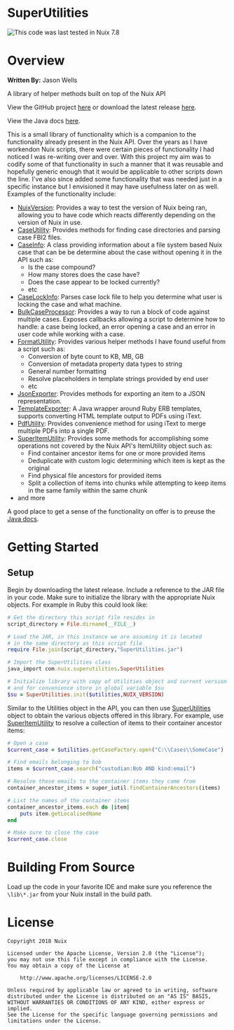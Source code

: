 SuperUtilities
==============

![This code was last tested in Nuix 7.8](https://img.shields.io/badge/Tested%20in%20Nuix-7.8-green.svg)

# Overview

**Written By:** Jason Wells

A library of helper methods built on top of the Nuix API

View the GitHub project [here](https://github.com/Nuix/SuperUtilities) or download the latest release [here](https://github.com/Nuix/SuperUtilities/releases).

View the Java docs [here](https://nuix.github.io/SuperUtilities/).

This is a small library of functionality which is a companion to the functionality already present in the Nuix API.  Over the years as I have workendon Nuix scripts, there were certain pieces of functionality I had noticed I was re-writing over and over.  With this project my aim was to codify some of that functionality in such a manner that it was reusable and hopefully generic enough that it would be applicable to other scripts down the line.  I've also since added some functionality that was needed just in a specific instance but I envisioned it may have usefulness later on as well.  Examples of the functionality include:

- [NuixVersion](https://nuix.github.io/SuperUtilities/com/nuix/superutilities/misc/NuixVersion.html): Provides a way to test the version of Nuix being ran, allowing you to have code which reacts differently depending on the version of Nuix in use.
- [CaseUtility](https://nuix.github.io/SuperUtilities/com/nuix/superutilities/cases/CaseUtility.html): Provides methods for finding case directories and parsing case FBI2 files.
- [CaseInfo](https://nuix.github.io/SuperUtilities/com/nuix/superutilities/cases/CaseInfo.html): A class providing information about a file system based Nuix case that can be be determine about the case without opening it in the API such as:
    - Is the case compound?
    - How many stores does the case have?
    - Does the case appear to be locked currently?
    - etc
- [CaseLockInfo](https://nuix.github.io/SuperUtilities/com/nuix/superutilities/cases/CaseLockInfo.html): Parses case lock file to help you determine what user is locking the case and what machine.
- [BulkCaseProcessor](https://nuix.github.io/SuperUtilities/com/nuix/superutilities/cases/BulkCaseProcessor.html): Provides a way to run a block of code against multiple cases.  Exposes callbacks allowing a script to determine how to handle: a case being locked, an error opening a case and an error in user code while working with a case.
- [FormatUtility](https://nuix.github.io/SuperUtilities/com/nuix/superutilities/misc/FormatUtility.html): Provides various helper methods I have found useful from a script such as:
    - Conversion of byte count to KB, MB, GB
    - Conversion of metadata property data types to string
    - General number formatting
    - Resolve placeholders in template strings provided by end user
    - etc
- [JsonExporter](https://nuix.github.io/SuperUtilities/com/nuix/superutilities/export/JsonExporter.html): Provides methods for exporting an item to a JSON representation.
- [TemplateExporter](https://nuix.github.io/SuperUtilities/com/nuix/superutilities/export/TemplateExporter.html): A Java wrapper around Ruby ERB templates, supports converting HTML template output to PDFs using iText.
- [PdfUtility](https://nuix.github.io/SuperUtilities/com/nuix/superutilities/misc/PdfUtility.html): Provides convenience method for using iText to merge multiple PDFs into a single PDF.
- [SuperItemUtility](https://nuix.github.io/SuperUtilities/com/nuix/superutilities/items/SuperItemUtility.html): Provides some methods for accomplishing some operations not covered by the Nuix API's ItemUtility object such as:
	- Find container ancestor items for one or more provided items
	- Deduplicate with custom logic determining which item is kept as the original
	- Find physical file ancestors for provided items
	- Split a collection of items into chunks while attempting to keep items in the same family within the same chunk
- and more

A good place to get a sense of the functionality on offer is to preuse the [Java docs](https://nuix.github.io/SuperUtilities/).

# Getting Started

## Setup

Begin by downloading the latest release.  Include a reference to the JAR file in your code.  Make sure to initialize the library with the appropriate Nuix objects.  For example in Ruby this could look like:

```ruby
# Get the directory this script file resides in
script_directory = File.dirname(__FILE__)

# Load the JAR, in this instance we are assuming it is located
# in the same directory as this script file
require File.join(script_directory,"SuperUtilities.jar")

# Import the SuperUtilities class
java_import com.nuix.superutilities.SuperUtilities

# Initialize library with copy of Utilities object and current version of Nuix
# and for convenience store in global variable $su
$su = SuperUtilities.init($utilities,NUIX_VERSION)
```

Similar to the Utilities object in the API, you can then use [SuperUtilities](https://nuix.github.io/SuperUtilities/com/nuix/superutilities/SuperUtilities.html) object to obtain the various objects offered in this library.  For example, use [SuperItemUtility](https://nuix.github.io/SuperUtilities/com/nuix/superutilities/items/SuperItemUtility.html) to resolve a collection of items to their container ancestor items:

```ruby
# Open a case
$current_case = $utilities.getCaseFactory.open("C:\\Cases\\SomeCase")

# Find emails belonging to bob
items = $current_case.search("custodian:Bob AND kind:email")

# Resolve those emails to the container items they came from
container_ancestor_items = super_iutil.findContainerAncestors(items)

# List the names of the container items
container_ancestor_items.each do |item|
	puts item.getLocalisedName
end

# Make sure to close the case
$current_case.close
```

# Building From Source

Load up the code in your favorite IDE and make sure you reference the `\lib\*.jar` from your Nuix install in the build path.

# License

```
Copyright 2018 Nuix

Licensed under the Apache License, Version 2.0 (the "License");
you may not use this file except in compliance with the License.
You may obtain a copy of the License at

    http://www.apache.org/licenses/LICENSE-2.0

Unless required by applicable law or agreed to in writing, software
distributed under the License is distributed on an "AS IS" BASIS,
WITHOUT WARRANTIES OR CONDITIONS OF ANY KIND, either express or implied.
See the License for the specific language governing permissions and
limitations under the License.
```